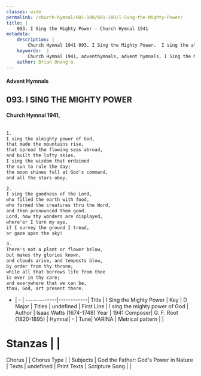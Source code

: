 ```yaml
---
classes: wide
permalink: /church-hymnal/001-100/091-100/I-Sing-the-Mighty-Power/
title: |
    093. I Sing the Mighty Power - Church Hymnal 1941
metadata:
    description: |
        Church Hymnal 1941 093. I Sing the Mighty Power.  I sing the almighty power of God, that made the mountains rise, that spread the flowing seas abroad, and built the lofty skies. I sing the wisdom that ordained the sun to rule the day; the moon shines full at God's command, and all the stars obey.  
    keywords:  |
        Church Hymnal 1941, adventhymnals, advent hymnals, I Sing the Mighty Power, I sing the mighty power of God. 
    author: Brian Onang'o
---
```


#### Advent Hymnals
## 093. I SING THE MIGHTY POWER
####  Church Hymnal 1941,

```txt

1.
I sing the almighty power of God,
that made the mountains rise,
that spread the flowing seas abroad,
and built the lofty skies.
I sing the wisdom that ordained
the sun to rule the day;
the moon shines full at God's command,
and all the stars obey.

2.
I sing the goodness of the Lord,
who filled the earth with food,
who formed the creatures thru the Word,
and then pronounced them good.
Lord, how thy wonders are displayed,
where'er I turn my eye,
if I survey the ground I tread,
or gaze upon the sky!

3.
There's not a plant or flower below,
but makes thy glories known,
and clouds arise, and tempests blow,
by order from thy throne;
while all that borrows life from thee
is ever in thy care;
and everywhere that we can be,
thou, God, art present there.


```

- |   -  |
-------------|------------|
Title | I Sing the Mighty Power |
Key | D Major |
Titles | undefined |
First Line | I sing the mighty power of God |
Author | Isaac Watts (1674-1748)
Year | 1941
Composer| G. F. Root (1820-1895) |
Hymnal|  - |
Tune| VARINA |
Metrical pattern | |
# Stanzas |  |
Chorus |  |
Chorus Type |  |
Subjects | God the Father: God's Power in Nature |
Texts | undefined |
Print Texts | 
Scripture Song |  |
    

